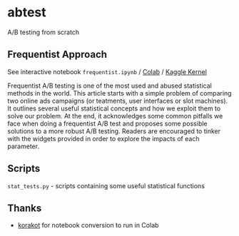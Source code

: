 # abtest
A/B testing from scratch

## Frequentist Approach

See interactive notebook `frequentist.ipynb` / [Colab](https://colab.research.google.com/github/cstorm125/abtest/blob/master/frequentist_colab.ipynb) / [Kaggle Kernel](https://www.kaggle.com/cstorm3000/frequestist-a-b-testing-from-scratch?scriptVersionId=13219640)

Frequentist A/B testing is one of the most used and abused statistical methods in the world. This article starts with a simple problem of comparing two online ads campaigns (or teatments, user interfaces or slot machines). It outlines several useful statistical concepts and how we exploit them to solve our problem. At the end, it acknowledges some common pitfalls we face when doing a frequentist A/B test and proposes some possible solutions to a more robust A/B testing. Readers are encouraged to tinker with the widgets provided in order to explore the impacts of each parameter.

## Scripts
`stat_tests.py` - scripts containing some useful statistical functions

## Thanks
* [korakot](https://github.com/korakot) for notebook conversion to run in Colab

